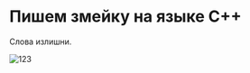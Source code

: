 # Пишем змейку на языке С++

Слова излишни.

![123](https://user-images.githubusercontent.com/78896451/111910815-f9197780-8a73-11eb-820e-1b104cc88ccd.jpg)

